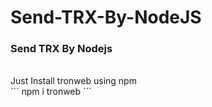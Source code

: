 # Send-TRX-By-NodeJS
### Send TRX By Nodejs
<br>
Just Install tronweb using npm 
<br>
```
npm i tronweb
```
